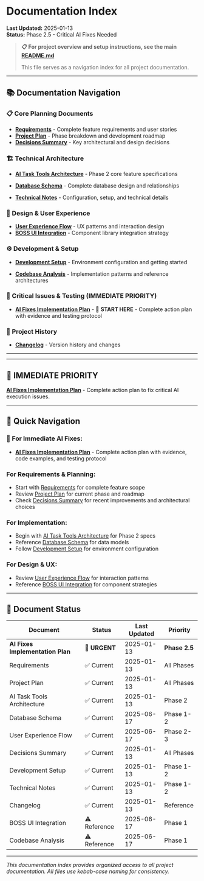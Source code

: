 # Documentation Index

**Last Updated:** 2025-01-13  
**Status:** Phase 2.5 - Critical AI Fixes Needed

> **📋 For project overview and setup instructions, see the main [README.md](../README.md)**
>
> This file serves as a navigation index for all project documentation.

---

## 📚 **Documentation Navigation**

### **📋 Core Planning Documents**

- **[Requirements](requirements.md)** - Complete feature requirements and user stories
- **[Project Plan](project-plan.md)** - Phase breakdown and development roadmap
- **[Decisions Summary](decisions-summary.md)** - Key architectural and design decisions

### **🏗️ Technical Architecture**

- **[AI Task Tools Architecture](ai-task-tools-architecture.md)** - Phase 2 core feature specifications
- **[Database Schema](database-schema.md)** - Complete database design and relationships

- **[Technical Notes](technical-notes.md)** - Configuration, setup, and technical details

### **🎨 Design & User Experience**

- **[User Experience Flow](user-experience-flow.md)** - UX patterns and interaction design
- **[BOSS UI Integration](boss-ui-integration.md)** - Component library integration strategy

### **⚙️ Development & Setup**

- **[Development Setup](development-setup.md)** - Environment configuration and getting started

- **[Codebase Analysis](codebase-analysis.md)** - Implementation patterns and reference architectures

### **🚨 Critical Issues & Testing (IMMEDIATE PRIORITY)**

- **[AI Fixes Implementation Plan](ai-fixes-implementation-plan.md)** - 🔴 **START HERE** - Complete action plan with evidence and testing protocol

### **📝 Project History**

- **[Changelog](CHANGELOG.md)** - Version history and changes

---

---

## 🚨 **IMMEDIATE PRIORITY**

**[AI Fixes Implementation Plan](ai-fixes-implementation-plan.md)** - Complete action plan to fix critical AI execution issues.

---

## 📖 **Quick Navigation**

### **🚨 For Immediate AI Fixes:**

- **[AI Fixes Implementation Plan](ai-fixes-implementation-plan.md)** - Complete action plan with evidence, code examples, and testing protocol

### **For Requirements & Planning:**

- Start with [Requirements](requirements.md) for complete feature scope
- Review [Project Plan](project-plan.md) for current phase and roadmap
- Check [Decisions Summary](decisions-summary.md) for recent improvements and architectural choices

### **For Implementation:**

- Begin with [AI Task Tools Architecture](ai-task-tools-architecture.md) for Phase 2 specs
- Reference [Database Schema](database-schema.md) for data models
- Follow [Development Setup](development-setup.md) for environment configuration

### **For Design & UX:**

- Review [User Experience Flow](user-experience-flow.md) for interaction patterns
- Reference [BOSS UI Integration](boss-ui-integration.md) for component strategies

---

## 🔄 **Document Status**

| Document                         | Status        | Last Updated | Priority      |
| -------------------------------- | ------------- | ------------ | ------------- |
| **AI Fixes Implementation Plan** | 🔴 **URGENT** | 2025-01-13   | **Phase 2.5** |
| Requirements                     | ✅ Current    | 2025-01-13   | All Phases    |
| Project Plan                     | ✅ Current    | 2025-01-13   | All Phases    |
| AI Task Tools Architecture       | ✅ Current    | 2025-01-13   | Phase 2       |
| Database Schema                  | ✅ Current    | 2025-06-17   | Phase 1-2     |
| User Experience Flow             | ✅ Current    | 2025-06-17   | Phase 2-3     |
| Decisions Summary                | ✅ Current    | 2025-01-13   | All Phases    |
| Development Setup                | ✅ Current    | 2025-01-13   | Phase 1-2     |
| Technical Notes                  | ✅ Current    | 2025-01-13   | Phase 1-2     |
| Changelog                        | ✅ Current    | 2025-01-13   | Reference     |
| BOSS UI Integration              | ⚠️ Reference  | 2025-06-17   | Phase 1       |
| Codebase Analysis                | ⚠️ Reference  | 2025-06-17   | Phase 1       |

---

_This documentation index provides organized access to all project documentation. All files use kebab-case naming for consistency._
